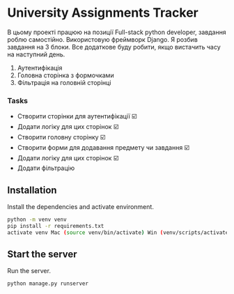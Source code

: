 # University Assignments Tracker

В цьому проекті працюю на позиції Full-stack python developer, завдання роблю самостійно.
Використовую фреймворк Django.
Я розбив завдання на 3 блоки. Все додаткове буду робити, якщо вистачить часу на наступний день.

1. Аутентифікація
2. Головна сторінка з формочками
3. Фільтрація на головній сторінці

### Tasks

- Створити сторінки для аутентифікації ☑️
- Додати логіку для цих сторінок ☑️️
- Створити головну сторінку ☑️
- Створити форми для додавання предмету чи завдання ☑️
- Додати логіку для цих сторінок ☑️
- Додати фільтрацію


## Installation
Install the dependencies and activate environment.
```sh
python -m venv venv
pip install -r requirements.txt
activate venv Mac (source venv/bin/activate) Win (venv/scripts/activate)
```

## Start the server
Run the server.
```sh
python manage.py runserver
```

